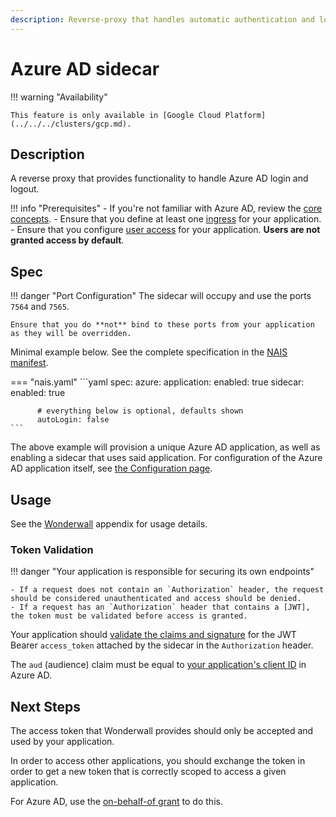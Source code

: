 ```yaml
---
description: Reverse-proxy that handles automatic authentication and login/logout flows for Azure AD.
---
```


# Azure AD sidecar

!!! warning "Availability"

    This feature is only available in [Google Cloud Platform](../../../clusters/gcp.md).

## Description

A reverse proxy that provides functionality to handle Azure AD login and logout.

!!! info "Prerequisites"
    - If you're not familiar with Azure AD, review the [core concepts](concepts.md).
    - Ensure that you define at least one [ingress](../../../nais-application/application.md#ingresses) for your application.
    - Ensure that you configure [user access](access-policy.md#users) for your application. **Users are not granted access by default**.

## Spec

!!! danger "Port Configuration"
    The sidecar will occupy and use the ports `7564` and `7565`.

    Ensure that you do **not** bind to these ports from your application as they will be overridden.

Minimal example below. See the complete specification in the [NAIS manifest](../../../nais-application/application.md#azuresidecar).

=== "nais.yaml"
    ```yaml
    spec:
      azure:
        application:
          enabled: true
        sidecar:
          enabled: true

          # everything below is optional, defaults shown
          autoLogin: false
    ```

The above example will provision a unique Azure AD application, as well as enabling a sidecar that uses said application.
For configuration of the Azure AD application itself, see [the Configuration page](configuration.md).

## Usage

See the [Wonderwall](../../../appendix/wonderwall.md) appendix for usage details.

### Token Validation

!!! danger "Your application is responsible for securing its own endpoints"

    - If a request does not contain an `Authorization` header, the request should be considered unauthenticated and access should be denied.
    - If a request has an `Authorization` header that contains a [JWT], the token must be validated before access is granted.

Your application should [validate the claims and signature](../concepts/tokens.md#token-validation)
for the JWT Bearer `access_token` attached by the sidecar in the `Authorization` header.

The `aud` (audience) claim must be equal to [your application's client ID](usage.md#azure_app_client_id) in Azure AD.

## Next Steps

The access token that Wonderwall provides should only be accepted and used by your application.

In order to access other applications, you should exchange the token in order to get a new token that is correctly scoped to access a given application.

For Azure AD, use the [on-behalf-of grant](../concepts/protocols.md#on-behalf-of-grant) to do this.

[JWT]: ../concepts/tokens.md#jwt

